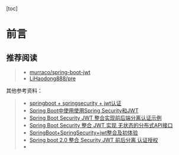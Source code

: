 [toc]





# 前言



## 推荐阅读

> - [murraco/spring-boot-jwt](https://github.com/murraco/spring-boot-jwt)
> - [LiHaodong888/pre](https://github.com/LiHaodong888/pre)





其他参考资料：
> - [springboot + springsecurity + jwt认证](https://www.jianshu.com/p/65f8a949dada)
> - [Spring Boot中使用使用Spring Security和JWT](https://www.cnblogs.com/hackyo/p/8004928.html)
> - [Spring Boot Security JWT 整合实现前后端分离认证示例](https://www.cnblogs.com/fishpro/p/spring-boot-study-securing-jwt.html)
> - [Spring Boot Security 整合 JWT 实现 无状态的分布式API接口](https://juejin.im/post/5ca162b36fb9a05e181de126)
> - [SpringBoot+SpringSecurity+jwt整合及初体验](https://www.cnblogs.com/pjjlt/p/10960690.html)
> - [Spring boot 2.0 整合 Security JWT 前后分离 认证授权](https://www.jianshu.com/p/ca4cebefd1cc)
> - 